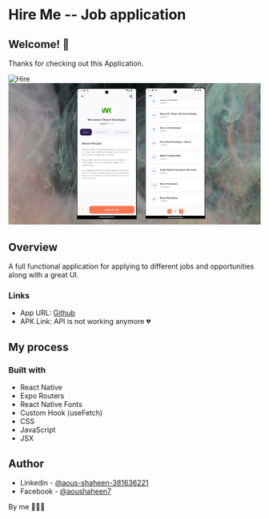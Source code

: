 # Hire Me -- Job application
## Welcome! 👋

Thanks for checking out this Application.

![Hire](./showcase/view01.gif)
![Hire](./showcase/view02.png)

## Overview
A full functional application for applying to different jobs and opportunities
along with a great UI.

### Links

- App URL: [Github](https://github.com/shaheen7a/Android--Hire-me.git)
- APK Link: API is not working anymore 💔

## My process

### Built with

- React Native
- Expo Routers
- React Native Fonts
- Custom Hook (useFetch)
- CSS
- JavaScript
- JSX

## Author

- Linkedin - [@aous-shaheen-381636221](https://www.linkedin.com/in/shaheen2001/)
- Facebook - [@aoushaheen7](https://www.facebook.com/shaheen72001/)

By me 🚀🚀🚀


